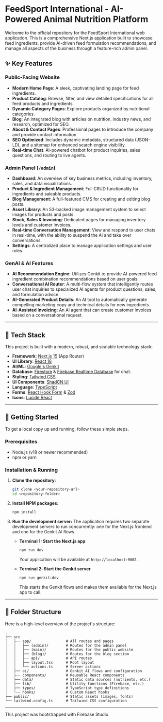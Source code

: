 # FeedSport International - AI-Powered Animal Nutrition Platform

Welcome to the official repository for the FeedSport International web application. This is a comprehensive Next.js application built to showcase feed ingredients, provide AI-driven feed formulation recommendations, and manage all aspects of the business through a feature-rich admin panel.

## ✨ Key Features

### Public-Facing Website
- **Modern Home Page**: A sleek, captivating landing page for feed ingredients.
- **Product Catalog**: Browse, filter, and view detailed specifications for all feed products and ingredients.
- **Dynamic Category Pages**: Explore products organized by nutritional categories.
- **Blog**: An integrated blog with articles on nutrition, industry news, and research, optimized for SEO.
- **About & Contact Pages**: Professional pages to introduce the company and provide contact information.
- **SEO Optimized**: Includes dynamic metadata, structured data (JSON-LD), and a sitemap for enhanced search engine visibility.
- **Real-time Chat**: AI-powered chatbot for product inquiries, sales questions, and routing to live agents.

### Admin Panel (`/admin`)
- **Dashboard**: An overview of key business metrics, including inventory, sales, and data visualizations.
- **Product & Ingredient Management**: Full CRUD functionality for ingredients and saleable products.
- **Blog Management**: A full-featured CMS for creating and editing blog posts.
- **Asset Library**: An S3-backed image management system to select images for products and posts.
- **Stock, Sales & Invoicing**: Dedicated pages for managing inventory levels and customer invoices.
- **Real-time Conversation Management**: View and respond to user chats in real-time, with the ability to suspend the AI and take over conversations.
- **Settings**: A centralized place to manage application settings and user roles.

### GenAI & AI Features
- **AI Recommendation Engine**: Utilizes Genkit to provide AI-powered feed ingredient combination recommendations based on user goals.
- **Conversational AI Router**: A multi-flow system that intelligently routes user chat inquiries to specialized AI agents for product questions, sales, and formulation advice.
- **AI-Generated Product Details**: An AI tool to automatically generate compelling marketing copy and technical details for new ingredients.
- **AI-Assisted Invoicing**: An AI agent that can create customer invoices based on a conversational request.

---

## 🚀 Tech Stack

This project is built with a modern, robust, and scalable technology stack:

- **Framework**: [Next.js 15](https://nextjs.org/) (App Router)
- **UI Library**: [React 18](https://react.dev/)
- **AI/ML**: [Google's Genkit](https://firebase.google.com/docs/genkit)
- **Database**: [Firestore](https://firebase.google.com/docs/firestore) & [Firebase Realtime Database](https://firebase.google.com/docs/database) for chat.
- **Styling**: [Tailwind CSS](https://tailwindcss.com/)
- **UI Components**: [ShadCN UI](https://ui.shadcn.com/)
- **Language**: [TypeScript](https://www.typescriptlang.org/)
- **Forms**: [React Hook Form](https://react-hook-form.com/) & [Zod](https://zod.dev/)
- **Icons**: [Lucide React](https://lucide.dev/)

---

## 🏁 Getting Started

To get a local copy up and running, follow these simple steps.

### Prerequisites

- Node.js (v18 or newer recommended)
- npm or yarn

### Installation & Running

1. **Clone the repository:**
   ```sh
   git clone <your-repository-url>
   cd <repository-folder>
   ```

2. **Install NPM packages:**
   ```sh
   npm install
   ```

3. **Run the development server:**
   The application requires two separate development servers to run concurrently: one for the Next.js frontend and one for the Genkit AI flows.

   - **Terminal 1: Start the Next.js app**
     ```sh
     npm run dev
     ```
     Your application will be available at `http://localhost:9002`.

   - **Terminal 2: Start the Genkit server**
     ```sh
     npm run genkit:dev
     ```
     This starts the Genkit flows and makes them available for the Next.js app to call.

---

## 📂 Folder Structure

Here is a high-level overview of the project's structure:

```
.
├── src
│   ├── app/                # All routes and pages
│   │   ├── (admin)/        # Routes for the admin panel
│   │   ├── (main)/         # Routes for the public website
│   │   ├── (blog)/         # Routes for the blog section
│   │   ├── api/            # API routes
│   │   ├── layout.tsx      # Root layout
│   │   └── actions.ts      # Server actions
│   ├── ai/                 # Genkit AI flows and configuration
│   ├── components/         # Reusable React components
│   ├── data/               # Static data sources (nutrients, etc.)
│   ├── lib/                # Utility functions (Firebase, etc.)
│   ├── types/              # TypeScript type definitions
│   └── hooks/              # Custom React hooks
├── public/                 # Static assets (images, fonts)
└── tailwind.config.ts      # Tailwind CSS configuration
```

---

This project was bootstrapped with Firebase Studio.
